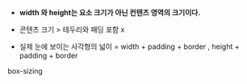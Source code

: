 - **width 와 height는 요소 크기가 아닌 컨텐츠 영역의 크기이다.**
- 콘텐츠 크기 > 테두리와 패딩 포함 x 

- 실제 눈에 보이는 사각형의 넓이 = width + padding + border , height + padding + border 

box-sizing 